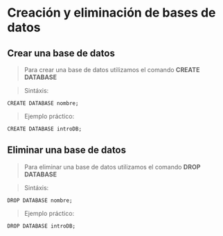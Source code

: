 # Creación y eliminación de bases de datos

## Crear una base de datos

> Para crear una base de datos 
> utilizamos el comando **CREATE DATABASE**

> Sintáxis:

    CREATE DATABASE nombre;

> Ejemplo práctico:

    CREATE DATABASE introDB; 

## Eliminar una base de datos

> Para eliminar una base de datos utilizamos
> el comando **DROP DATABASE**

> Sintáxis:

    DROP DATABASE nombre;

> Ejemplo práctico:

    DROP DATABASE introDB;
